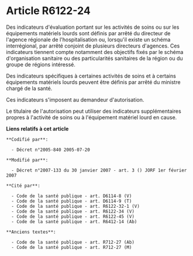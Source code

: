 # Article R6122-24

Des indicateurs d'évaluation portant sur les activités de soins ou sur les équipements matériels lourds sont définis par
arrêté du directeur de l'agence régionale de l'hospitalisation ou, lorsqu'il existe un schéma interrégional, par arrêté
conjoint de plusieurs directeurs d'agences. Ces indicateurs tiennent compte notamment des objectifs fixés par le schéma
d'organisation sanitaire ou des particularités sanitaires de la région ou du groupe de régions intéressé.

Des indicateurs spécifiques à certaines activités de soins et à certains équipements matériels lourds peuvent être définis
par arrêté du ministre chargé de la santé.

Ces indicateurs s'imposent au demandeur d'autorisation.

Le titulaire de l'autorisation peut utiliser des indicateurs supplémentaires propres à l'activité de soins ou à l'équipement
matériel lourd en cause.

**Liens relatifs à cet article**

	**Codifié par**:

	  - Décret n°2005-840 2005-07-20

	**Modifié par**:

	  - Décret n°2007-133 du 30 janvier 2007 - art. 3 () JORF 1er février 2007

	**Cité par**:

	  - Code de la santé publique - art. D6114-8 (V)
	  - Code de la santé publique - art. D6114-9 (T)
	  - Code de la santé publique - art. R6122-32-1 (V)
	  - Code de la santé publique - art. R6122-34 (V)
	  - Code de la santé publique - art. R6122-45 (V)
	  - Code de la santé publique - art. R6412-14 (Ab)

	**Anciens textes**:

	  - Code de la santé publique - art. R712-27 (Ab)
	  - Code de la santé publique - art. R712-27 (M)
